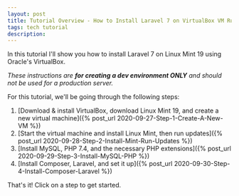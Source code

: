 ```yaml
---
layout: post
title: Tutorial Overview - How to Install Laravel 7 on VirtualBox VM Running Linux Mint 19
tags: tech tutorial
description: 
---
```


In this tutorial I'll show you how to install Laravel 7 on Linux Mint 19 using Oracle's VirtualBox.

<!--more-->

_These instructions are **for creating a dev environment ONLY** and should not be used for a production server._

For this tutorial, we'll be going through the following steps:

1. [Download & install VirtualBox, download Linux Mint 19, and create a new virtual machine]({% post_url 2020-09-27-Step-1-Create-A-New-VM %})
2. [Start the virtual machine and install Linux Mint, then run updates]({% post_url 2020-09-28-Step-2-Install-Mint-Run-Updates %})
3. [Install MySQL, PHP 7.4, and the necessary PHP extensions]({% post_url 2020-09-29-Step-3-Install-MySQL-PHP %})
4. [Install Composer, Laravel, and set it up]({% post_url 2020-09-30-Step-4-Install-Composer-Laravel %})

That's it! Click on a step to get started.